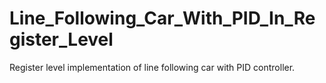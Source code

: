# Line_Following_Car_With_PID_In_Register_Level
 Register level implementation of line following car with PID controller.
